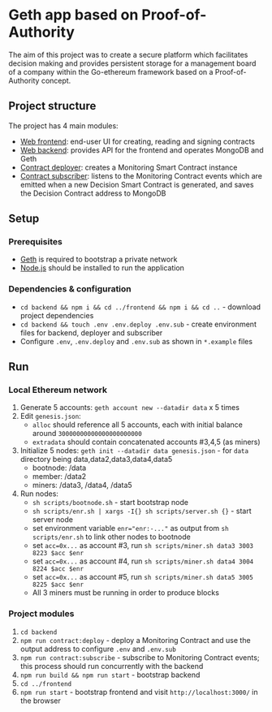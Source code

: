 # Geth app based on Proof-of-Authority

The aim of this project was to create a secure platform which facilitates decision making and provides persistent storage for a management board of a company within the Go-ethereum framework based on a Proof-of-Authority concept.

## Project structure

The project has 4 main modules:
- [Web frontend](./frontend/): end-user UI for creating, reading and signing contracts   
- [Web backend](./backend/src/index.ts): provides API for the frontend and operates MongoDB and Geth    
- [Contract deployer](./backend/src/deploy.ts): creates a Monitoring Smart Contract instance   
- [Contract subscriber](./backend/src/subscribe.ts): listens to the Monitoring Contract events which are emitted when a new Decision Smart Contract is generated, and saves the Decision Contract address to MongoDB    

## Setup

### Prerequisites

- [Geth](https://geth.ethereum.org/) is required to bootstrap a private network   
- [Node.js](https://nodejs.org/en) should be installed to run the application   

### Dependencies & configuration
- `cd backend && npm i && cd ../frontend && npm i && cd ..` - download project dependencies   
- `cd backend && touch .env .env.deploy .env.sub` - create environment files for backend, deployer and subscriber
- Configure `.env`, `.env.deploy` and `.env.sub` as shown in `*.example` files   

## Run

### Local Ethereum network

1. Generate 5 accounts: `geth account new --datadir data` x 5 times   
2. Edit `genesis.json`:
    - `alloc` should reference all 5 accounts, each with initial balance around `30000000000000000000000`   
    - `extradata` should contain concatenated accounts #3,4,5 (as miners)   
2. Initialize 5 nodes: `geth init --datadir data genesis.json` - for `data` directory being data,data2,data3,data4,data5
    - bootnode: /data   
    - member: /data2   
    - miners: /data3, /data4, /data5   
3. Run nodes:
    - `sh scripts/bootnode.sh` - start bootstrap node   
    - `sh scripts/enr.sh | xargs -I{} sh scripts/server.sh {}` - start server node   
    - set environment variable `enr="enr:-..."` as output from `sh scripts/enr.sh` to link other nodes to bootnode   
    - set `acc=0x...` as account #3, run `sh scripts/miner.sh data3 3003 8223 $acc $enr`   
    - set `acc=0x...` as account #4, run `sh scripts/miner.sh data4 3004 8224 $acc $enr`   
    - set `acc=0x...` as account #5, run `sh scripts/miner.sh data5 3005 8225 $acc $enr`   
    - All 3 miners must be running in order to produce blocks   

### Project modules

1. `cd backend`   
1. `npm run contract:deploy` - deploy a Monitoring Contract and use the output address to configure `.env` and `.env.sub`    
2. `npm run contract:subscribe` - subscribe to Monitoring Contract events; this process should run concurrently with the backend   
3. `npm run build && npm run start` - bootstrap backend   
4. `cd ../frontend`   
5. `npm run start` - bootstrap frontend and visit `http://localhost:3000/` in the browser   
